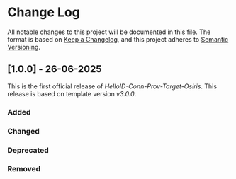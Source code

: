 # Change Log

All notable changes to this project will be documented in this file. The format is based on [Keep a Changelog](https://keepachangelog.com), and this project adheres to [Semantic Versioning](https://semver.org).

## [1.0.0] - 26-06-2025

This is the first official release of _HelloID-Conn-Prov-Target-Osiris_. This release is based on template version _v3.0.0_.

### Added

### Changed

### Deprecated

### Removed